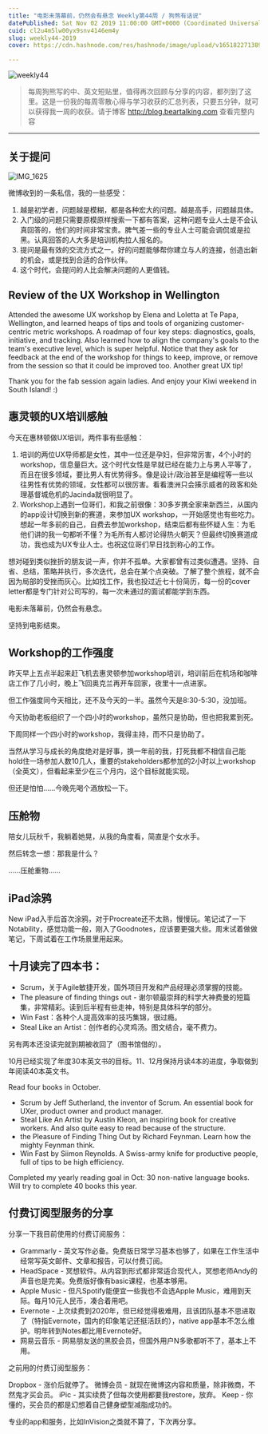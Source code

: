 ```yaml
---
title: "电影未落幕前，仍然会有悬念 Weekly第44周 / 狗熊有话说"
datePublished: Sat Nov 02 2019 11:00:00 GMT+0000 (Coordinated Universal Time)
cuid: cl2u4m5lw00yx9snv4146em4y
slug: weekly44-2019
cover: https://cdn.hashnode.com/res/hashnode/image/upload/v1651822713895/Ikoxy7HBF.jpg

---
```


![weekly44](https://i.imgur.com/akLFULI.jpg)

> 每周狗熊写的中、英文短贴里，值得再次回顾与分享的内容，都列到了这里。这是一份我的每周零散心得与学习收获的汇总列表，只要五分钟，就可以获得我一周的收获。请于博客 http://blog.beartalking.com 查看完整内容

***

## 关于提问
![IMG_1625](https://i.imgur.com/TjYHaZo.jpg)

微博收到的一条私信，我的一些感受：

1. 越是初学者，问题越是模糊，都是各种宏大的问题。越是高手，问题越具体。
2. 入门级的问题只需要原模原样搜索一下都有答案，这种问题专业人士是不会认真回答的，他们的时间非常宝贵。脾气差一些的专业人士可能会调侃或是拉黑。认真回答的人大多是培训机构拉人报名的。
3. 提问是最有效的交流方式之一。好的问题能够帮你建立与人的连接，创造出新的机会，或是找到合适的合作伙伴。
4. 这个时代，会提问的人比会解决问题的人更值钱。

## Review of the UX Workshop in Wellington

Attended the awesome UX workshop by Elena and Loletta at Te Papa, Wellington, and learned heaps of tips and tools of organizing customer-centric metric workshops. A roadmap of four key steps: diagnostics, goals, initiative, and tracking. Also learned how to align the company's goals to the team's executive level, which is super helpful. Notice that they ask for feedback at the end of the workshop for things to keep, improve, or remove from the session so that it could be improved too. Another great UX tip!

Thank you for the fab session again ladies. And enjoy your Kiwi weekend in South Island! :)

## 惠灵顿的UX培训感触

今天在惠林顿做UX培训，两件事有些感触：

1. 培训的两位UX导师都是女性，其中一位还是孕妇，但非常厉害，4个小时的workshop，信息量巨大。这个时代女性是早就已经在能力上与男人平等了，而且在很多领域，要比男人有优势得多。像是设计/政治甚至是编程等一些以往男性有优势的领域，女性都可以很厉害。看看澳洲只会揍示威者的政客和处理基督城危机的Jacinda就很明显了。
2. Workshop上遇到一位哥们，和我之前很像：30多岁携全家来新西兰，从国内的app设计切换到新的赛道，来参加UX workshop，一开始感觉也有些吃力。想起一年多前的自己，自费去参加workshop，结束后都有些怀疑人生：为毛他们讲的我一句都听不懂？为毛所有人都讨论得热火朝天？但最终切换赛道成功，我也成为UX专业人士。也祝这位哥们早日找到称心的工作。

想对碰到类似挫折的朋友说一声，你并不孤单。大家都曾有过类似遭遇。坚持、自省、总结，策略并执行，多次迭代，总会在某个点突破。了解了整个旅程，就不会因为局部的受挫而灰心。比如找工作，我也投过近七十份简历，每一份的cover letter都是专门针对公司写的，每一次未通过的面试都能学到东西。

电影未落幕前，仍然会有悬念。

坚持到电影结束。

## Workshop的工作强度

昨天早上五点半起来赶飞机去惠灵顿参加workshop培训，培训前后在机场和咖啡店工作了几小时，晚上飞回奥克兰再开车回家，夜里十一点进家。

但工作强度同今天相比，还不及今天的一半。虽然今天是8:30-5:30，没加班。

今天协助老板组织了一个四小时的workshop，虽然只是协助，但也把我累到死。

下周同样一个四小时的workshop，我得主持，而不只是协助了。

当然从学习与成长的角度绝对是好事，换一年前的我，打死我都不相信自己能hold住一场参加人数10几人，重要的stakeholders都参加的2小时以上workshop（全英文），但看起来至少在三个月内，这个目标就能实现。

但还是怕怕……今晚先喝个酒放松一下。

## 压舱物

陪女儿玩秋千，我躺着她晃，从我的角度看，简直是个女水手。

然后转念一想：那我是什么？

……压舱重物……

## iPad涂鸦

New iPad入手后首次涂鸦，对于Procreate还不太熟，慢慢玩。笔记试了一下Notability，感觉功能一般，刚入了Goodnotes，应该要更强大些。周末试着做做笔记，下周试着在工作场景里用起来。

## 十月读完了四本书：

* Scrum，关于Agile敏捷开发，国外项目开发和产品经理必须掌握的技能。
* The pleasure of finding things out - 谢尔顿最崇拜的科学大神费曼的短篇集，非常精彩。读到后半程有些走神，特别是具体科学的部分。
* Win Fast：各种个人提高效率的技巧集锦，很过瘾。
* Steal Like an Artist：创作者的心灵鸡汤。图文结合，毫不费力。

另有两本还没读完就到期被收回了（图书馆借的）。

10月已经实现了年度30本英文书的目标。11、12月保持月读4本的进度，争取做到年阅读40本英文书。

Read four books in October. 

* Scrum by Jeff Sutherland, the inventor of Scrum. An essential book for UXer, product owner and product manager. 
* Steal Like An Artist by Austin Kleon, an inspiring book for creative workers. And also quite easy to read because of the structure. 
* the Pleasure of Finding Thing Out by Richard Feynman. Learn how the mighty Feynman think. 
* Win Fast by Siimon Reynolds. A Swiss-army knife for productive people, full of tips to be high efficiency. 

Completed my yearly reading goal in Oct: 30 non-native language books. Will try to complete 40 books this year.

## 付费订阅型服务的分享

分享一下我目前使用的付费订阅服务：

* Grammarly - 英文写作必备。免费版日常学习基本也够了，如果在工作生活中经常写英文邮件、文章和报告，可以付费订阅。
* HeadSpace - 冥想软件。从内容到形式都非常适合现代人，冥想老师Andy的声音也是完美。免费版好像有basic课程，也基本够用。
* Apple Music - 但凡Spotify能便宜一些我也不会选Apple Music，难用到天际。每月10元人民币，凑合着用吧。
* Evernote - 上次续费到2020年，但已经觉得极难用，且该团队基本不思进取了（特指Evernote，国内的印象笔记还挺活跃的），native app基本不怎么维护。明年转到Notes都比用Evernote好。
* 网易云音乐 - 网易朋友送的黑胶会员，但国外用户N多歌都听不了，基本上不用。


之前用的付费订阅型服务：

Dropbox - 涨价后就停了。
微博会员 - 就现在微博这内容和质量，除非微商，不然鬼才买会员。
iPic - 其实续费了但每次使用都要我restore，放弃。
Keep - 你懂的，买会员的都是幻想着自己健身塑型减脂成功的。

专业的app和服务，比如InVision之类就不算了，下次再分享。
